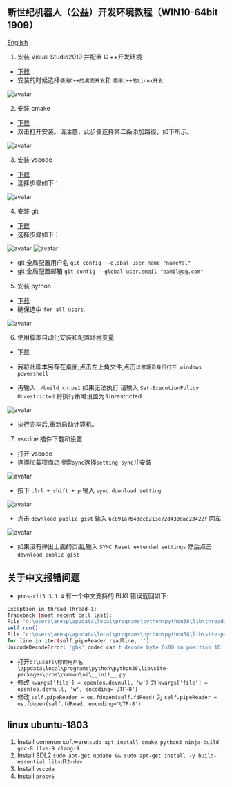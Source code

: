 ## 新世纪机器人（公益）开发环境教程（WIN10-64bit 1909）

[English](./readme.md)

1. 安装 Visual Studio2019 并配置 C ++开发环境

- [下载](https://qzrobot.top/index.php/s/ckFtR2YwynSrSiz/download)
- 安装的时候选择`使用C++的桌面开发`和 `使用c++的Linux开发`

![avatar](./pic/0.visualstudio.jpg)

2. 安装 cmake

- [下载](https://qzrobot.top/index.php/s/9PpsXD9yxAd85sd/download)
- 双击打开安装。请注意，此步骤选择第二条添加路径，如下所示。

![avatar](./pic/1.cmake.jpg)

3. 安装 vscode

- [下载](https://qzrobot.top/index.php/s/ySZieKANW5GedZM/download)
- 选择步骤如下：

![avatar](./pic/2.vscode.jpg)

4. 安装 git

- [下载](https://qzrobot.top/index.php/s/R5XNM2HLjLkRp6D/download)
- 选择步骤如下：

![avatar](./pic/3.git-1.jpg)
![avatar](./pic/3.git-2.jpg)

- git 全局配置用户名 `git config --global user.name "nameVal"`
- git 全局配置邮箱 `git config --global user.email "eamil@qq.com"`

5. 安装 python

- [下载](https://qzrobot.top/index.php/s/THniMLtpTa4j3j5/download)
- 确保选中 `for all users`.

![avatar](./pic/4.python.jpg)

6. 使用脚本自动化安装和配置环境变量

- [下载](https://qzrobot.top/index.php/s/wzNnD2JW59ocTpH/download)

- 我将此脚本另存在桌面,点击左上角文件,点击`以管理员身份打开 windows powershell`
- 再输入 `./build_cn.ps1`
  如果无法执行 请输入 `Set-ExecutionPolicy Unrestricted` 将执行策略设置为 Unrestricted

![avatar](./pic/7.环境变量-1.jpg)

- 执行完毕后,重新启动计算机。

7. vscdoe 插件下载和设置

- 打开 vscode
- 选择加载项商店搜索`sync`选择`setting sync`并安装

![avatar](./pic/8.vscode-1.jpg)

- 按下 `clrl + shift + p` 输入 `sync download setting`

![avatar](./pic/8.vscode-2.jpg)

- 点击 `download public gist` 输入 `6c091a7b4ddcb213e72d430dac23422f` 回车.

![avatar](./pic/8.vscode-3.jpg)

- 如果没有弹出上面的页面,输入 `SYNC Reset extended settings` 然后点击 `download public gist`

## 关于中文报错问题

- `pros-cli3 3.1.4` 有一个中文支持的 BUG 错误返回如下:

```sh
Exception in thread Thread-1:
Traceback (most recent call last):
File "c:\users\aresp\appdata\local\programs\python\python38\lib\threading.py", line 917, in _bootstrap_inner
self.run()
File "c:\users\aresp\appdata\local\programs\python\python38\lib\site-packages\pros\common\ui\__init__.py", line 180, in run
for line in iter(self.pipeReader.readline, ''):
UnicodeDecodeError: 'gbk' codec can't decode byte 0x80 in position 10: illegal multibyte sequence
```

- 打开`c:\users\你的用户名\appdata\local\programs\python\python38\lib\site-packages\pros\common\ui\__init__.py`
- 修改 `kwargs['file'] = open(os.devnull, 'w')` 为 `kwargs['file'] = open(os.devnull, 'w', encoding='UTF-8')`
- 修改 `self.pipeReader = os.fdopen(self.fdRead)` 为 `self.pipeReader = os.fdopen(self.fdRead, encoding='UTF-8')`

## linux ubuntu-1803

1. Install common software:`sudo apt install cmake python3 ninja-build gcc-8 llvm-9 clang-9`
2. Install SDL2 `sudo apt-get update && sudo apt-get install -y build-essential libsdl2-dev`
3. Install `vscode`
4. Install `prosv5`
